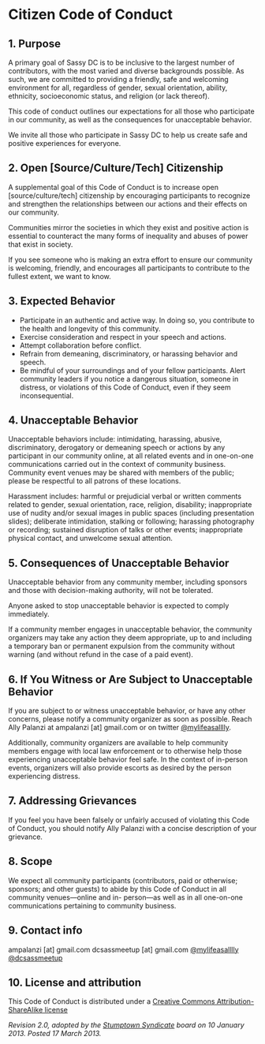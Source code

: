 # Citizen Code of Conduct

## 1. Purpose

A primary goal of Sassy DC is to be inclusive to
the largest number of contributors, with the most varied
and diverse backgrounds possible. As such, we are committed to providing a friendly, safe and welcoming environment for all, regardless of gender, sexual orientation, ability, ethnicity, socioeconomic status, and religion (or lack thereof).

This code of conduct outlines our expectations for all
those who participate in our community, as well as the
consequences for unacceptable behavior.

We invite all those who participate in Sassy DC to
help us create safe and positive experiences for everyone.

## 2.‎ ‏Open [Source/Culture/Tech] Citizenship

A supplemental goal of this Code of Conduct is to
increase open [source/culture/tech] citizenship by encouraging participants to recognize and strengthen the relationships
between our actions and their effects on our community.

Communities mirror the societies in which they exist and positive action is essential to counteract the many forms of inequality and abuses of power that exist in society.

If you see someone who is making an extra effort to
ensure our community is welcoming, friendly, and encourages all participants to contribute to the fullest extent, we want to know.

## 3.‎ ‏Expected Behavior

  * Participate in an authentic and active way. In doing so, you contribute to the health and longevity of this community.
  * Exercise consideration and respect in your speech and actions.
  * Attempt collaboration before conflict.
  * Refrain from demeaning, discriminatory, or harassing behavior and speech.
  * Be mindful of your surroundings and of your fellow participants. Alert community leaders if you notice a dangerous situation, someone in distress, or violations of this Code of Conduct, even if they seem inconsequential.

## 4.‎ ‏Unacceptable Behavior

Unacceptable behaviors include: intimidating, harassing, abusive, discriminatory, derogatory or demeaning speech or actions by any participant in our community online, at all related events and in one-on-one communications carried out in the context of community business. Community event venues may be shared with members of the public; please be respectful to all patrons of these locations.

Harassment includes: harmful or prejudicial verbal or written comments related to gender, sexual orientation, race, religion, disability; inappropriate use of nudity and/or sexual images in public spaces (including presentation slides); deliberate intimidation, stalking or following; harassing photography or recording; sustained disruption of talks or other events; inappropriate physical contact, and unwelcome sexual attention.

## 5.‎ ‏Consequences of Unacceptable Behavior

Unacceptable behavior from any community member, including
sponsors and those with decision-making authority, will not be tolerated.

Anyone asked to stop unacceptable behavior is expected to
comply immediately.

If a community member engages in unacceptable behavior, the community organizers may take any action they deem
appropriate, up to and including a temporary ban or
permanent expulsion from the community without warning (and without refund in the case of a paid event).

## 6.‎ ‏If You Witness or Are Subject to Unacceptable Behavior

If you are subject to or witness unacceptable behavior, or
have any other concerns, please notify a community organizer as soon as possible. Reach Ally Palanzi at ampalanzi [at] gmail.com or on twitter [@mylifeasalllly](http://www.twitter.com/mylifeasalllly).

Additionally, community organizers are available to help
community members engage with local law enforcement or to
otherwise help those experiencing unacceptable behavior feel safe. In the context of in-person events, organizers will also provide escorts as desired by the person experiencing
distress.

## 7.‎ ‏Addressing Grievances

If you feel you have been falsely or unfairly accused of
violating this Code of Conduct, you should notify
Ally Palanzi with a concise description of your grievance.

## 8.‎ ‏Scope

We expect all community participants (contributors, paid or
otherwise; sponsors; and other guests) to abide by this
Code of Conduct in all community venues—online and in-
person—as well as in all one-on-one communications pertaining to community business.

## 9.‎ ‏Contact info

ampalanzi [at] gmail.com
dcsassmeetup [at] gmail.com
[@mylifeasalllly](http://www.twitter.com/mylifeasalllly)
[@dcsassmeetup](http://www.twitter.com/dcsassmeetup)

## 10.‎ ‏License and attribution

This Code of Conduct is distributed under a [Creative
Commons Attribution-ShareAlike license](http://creativecommons.org/licenses/by-sa/3.0/)

_Revision 2.0, adopted by the [Stumptown
Syndicate](http://stumptownsyndicate.org) board on 10 January 2013. Posted 17 March 2013._